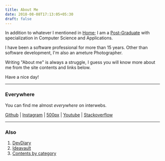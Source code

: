```yaml
---
title: About Me
date: 2018-08-08T17:13:05+05:30
draft: false
---
```


In addition to whatever I mentioned in [Home](/); I am a [Post-Graduate](https://en.wikipedia.org/wiki/Postgraduate_education) with specialization in Computer Science and Applications. 


I have been a software professional for more than 15 years. Other than software development, I'm also an ameture Photographer.

Writing "About me" is always a struggle, I guess you will know more about me from the site contents and links below.

Have a nice day!


---

### Everywhere

You can find me almost _everywhere_ on interwebs. 

[Github](https://github.com/palaniraja) | [Instagram](http://instagram.com/palaniraja) |
[500px](https://500px.com/palaniraja) | [Youtube](https://www.youtube.com/channel/UCA1Vz9awe4yjxdGJNWB0fZw) | [Stackoverflow](https://stackoverflow.com/users/240255/palaniraja) 


---

### Also


 1. [DevDiary](http://palaniraja.github.io/devdiary)
 2. [Ideavault](https://github.com/palaniraja/ideavault)
 3. [Contents by category](/categories/)


